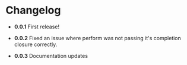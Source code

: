 # Changelog

* **0.0.1** First release!

* **0.0.2** Fixed an issue where perform was not passing it's completion closure correctly.

* **0.0.3** Documentation updates

